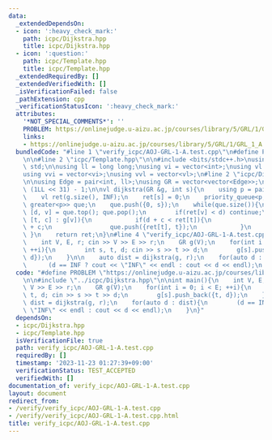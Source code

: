 ```yaml
---
data:
  _extendedDependsOn:
  - icon: ':heavy_check_mark:'
    path: icpc/Dijkstra.hpp
    title: icpc/Dijkstra.hpp
  - icon: ':question:'
    path: icpc/Template.hpp
    title: icpc/Template.hpp
  _extendedRequiredBy: []
  _extendedVerifiedWith: []
  _isVerificationFailed: false
  _pathExtension: cpp
  _verificationStatusIcon: ':heavy_check_mark:'
  attributes:
    '*NOT_SPECIAL_COMMENTS*': ''
    PROBLEM: https://onlinejudge.u-aizu.ac.jp/courses/library/5/GRL/1/GRL_1_A
    links:
    - https://onlinejudge.u-aizu.ac.jp/courses/library/5/GRL/1/GRL_1_A
  bundledCode: "#line 1 \"verify_icpc/AOJ-GRL-1-A.test.cpp\"\n#define PROBLEM \"https://onlinejudge.u-aizu.ac.jp/courses/library/5/GRL/1/GRL_1_A\"\
    \n\n#line 2 \"icpc/Template.hpp\"\n\n#include <bits/stdc++.h>\nusing namespace\
    \ std;\n\nusing ll = long long;\nusing vi = vector<int>;\nusing vl = vector<ll>;\n\
    using vvi = vector<vi>;\nusing vvl = vector<vl>;\n#line 2 \"icpc/Dijkstra.hpp\"\
    \n\nusing Edge = pair<int, ll>;\nusing GR = vector<vector<Edge>>;\n\nll INF =\
    \ (1LL << 31) - 1;\n\nvl dijkstra(GR &g, int s){\n    using p = pair<ll, int>;\n\
    \    vl ret(g.size(), INF);\n    ret[s] = 0;\n    priority_queue<p, vector<p>,\
    \ greater<p>> que;\n    que.push({0, s});\n    while(que.size()){\n        auto\
    \ [d, v] = que.top(); que.pop();\n        if(ret[v] < d) continue;\n        for(auto\
    \ [t, c] : g[v]){\n            if(d + c < ret[t]){\n                ret[t] = d\
    \ + c;\n                que.push({ret[t], t});\n            }\n        }\n   \
    \ }\n    return ret;\n}\n#line 4 \"verify_icpc/AOJ-GRL-1-A.test.cpp\"\n\nint main(){\n\
    \    int V, E, r; cin >> V >> E >> r;\n    GR g(V);\n    for(int i = 0; i < E;\
    \ ++i){\n        int s, t, d; cin >> s >> t >> d;\n        g[s].push_back({t,\
    \ d});\n    }\n\n    auto dist = dijkstra(g, r);\n    for(auto d : dist){\n  \
    \      (d == INF ? cout << \"INF\" << endl : cout << d << endl);\n    }\n}\n"
  code: "#define PROBLEM \"https://onlinejudge.u-aizu.ac.jp/courses/library/5/GRL/1/GRL_1_A\"\
    \n\n#include \"../icpc/Dijkstra.hpp\"\n\nint main(){\n    int V, E, r; cin >>\
    \ V >> E >> r;\n    GR g(V);\n    for(int i = 0; i < E; ++i){\n        int s,\
    \ t, d; cin >> s >> t >> d;\n        g[s].push_back({t, d});\n    }\n\n    auto\
    \ dist = dijkstra(g, r);\n    for(auto d : dist){\n        (d == INF ? cout <<\
    \ \"INF\" << endl : cout << d << endl);\n    }\n}"
  dependsOn:
  - icpc/Dijkstra.hpp
  - icpc/Template.hpp
  isVerificationFile: true
  path: verify_icpc/AOJ-GRL-1-A.test.cpp
  requiredBy: []
  timestamp: '2023-11-23 01:27:39+09:00'
  verificationStatus: TEST_ACCEPTED
  verifiedWith: []
documentation_of: verify_icpc/AOJ-GRL-1-A.test.cpp
layout: document
redirect_from:
- /verify/verify_icpc/AOJ-GRL-1-A.test.cpp
- /verify/verify_icpc/AOJ-GRL-1-A.test.cpp.html
title: verify_icpc/AOJ-GRL-1-A.test.cpp
---
```

